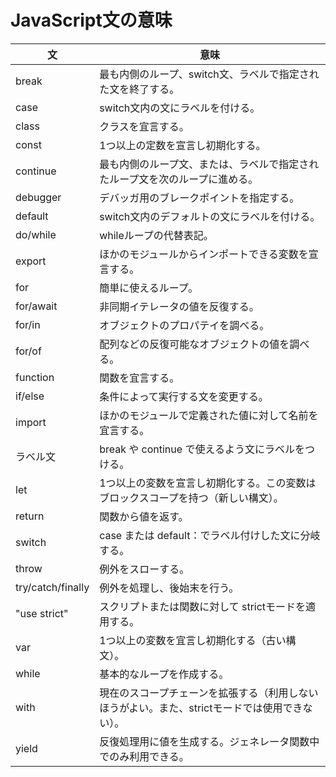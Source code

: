 # JavaScript文の意味

| 文 | 意味 |
| --- | --- |
| break | 最も内側のループ、switch文、ラベルで指定された文を終了する。 |
| case | switch文内の文にラベルを付ける。 |
| class | クラスを宜言する。 |
| const | 1つ以上の定数を宣言し初期化する。 |
| continue | 最も内側のループ文、または、ラベルで指定されたループ文を次のループに進める。 |
| debugger | デバッガ用のブレークポイントを指定する。 |
| default | switch文内のデフォルトの文にラベルを付ける。 |
| do/while | whileループの代替表記。 |
| export | ほかのモジュールからインポートできる変数を宣言する。 |
| for | 簡単に使えるループ。 |
| for/await | 非同期イテレータの値を反復する。 |
| for/in | オブジェクトのプロパテイを調べる。 |
| for/of | 配列などの反復可能なオブジェクトの値を調べる。 |
| function | 関数を宜言する。 |
| if/else | 条件によって実行する文を変更する。 |
| import | ほかのモジュールで定義された値に対して名前を宜言する。 |
| ラベル文 | break や continue で使えるよう文にラベルをつける。 |
| let | 1つ以上の変数を宣言し初期化する。この変数はブロックスコープを持つ（新しい構文）。 |
| return | 関数から値を返す。 |
| switch | case または default：でラベル付けした文に分岐する。 |
| throw | 例外をスローする。 |
| try/catch/finally | 例外を処理し、後始末を行う。 |
| "use strict" | スクリプトまたは関数に対して strictモードを適用する。 |
| var | 1つ以上の変数を宜言し初期化する（古い構文）。 |
| while | 基本的なループを作成する。 |
| with | 現在のスコープチェーンを拡張する（利用しないほうがよい。また、strictモードでは使用できない）。 |
| yield | 反復処理用に値を生成する。ジェネレータ関数中でのみ利用できる。 |